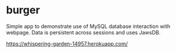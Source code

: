 # burger

Simple app to demonstrate use of MySQL database interaction with webpage.  Data is persistent across sessions and uses JawsDB.

https://whispering-garden-14957.herokuapp.com/
